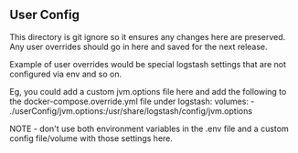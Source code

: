 ## User Config

This directory is git ignore so it ensures any changes here are preserved.  Any user overrides should go in here and saved for the next release.

Example of user overrides would be special logstash settings that are not configured via env and so on.

Eg, you could add a custom jvm.options file here and add the following to the docker-compose.override.yml file under logstash:
     volumes:
         - ./userConfig/jvm.options:/usr/share/logstash/config/jvm.options

NOTE - don't use both environment variables in the .env file and a custom config file/volume with those settings here.




